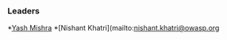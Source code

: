 ### Leaders

*[Yash Mishra](mailto:yash.mishra@owasp.org)
*[Nishant Khatri](mailto:nishant.khatri@owasp.org

